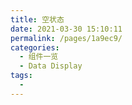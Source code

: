 ```yaml
---
title: 空状态
date: 2021-03-30 15:10:11
permalink: /pages/1a9ec9/
categories:
  - 组件一览
  - Data Display
tags:
  - 
---
```

